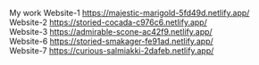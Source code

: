 My work
Website-1 https://majestic-marigold-5fd49d.netlify.app/ <br/>
Website-2 https://storied-cocada-c976c6.netlify.app/ <br/>
Website-3 https://admirable-scone-ac42f9.netlify.app/ <br/>
Website-6 https://storied-smakager-fe91ad.netlify.app/ <br/>
Website-7 https://curious-salmiakki-2dafeb.netlify.app/ <br/>
